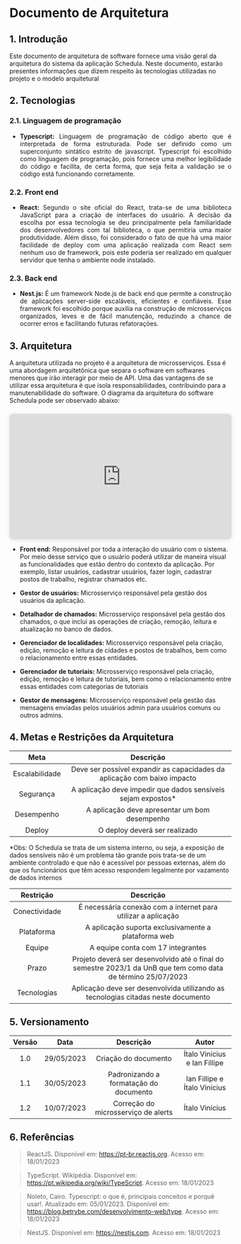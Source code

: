# Documento de Arquitetura

## 1.  Introdução

Este documento de arquitetura de software fornece uma visão geral da arquitetura do sistema da aplicação Schedula. Neste documento, estarão presentes informações que dizem respeito às tecnologias utilizadas no projeto e o modelo arquitetural

## 2. Tecnologias

### 2.1. Linguagem de programação

* <p style="text-align: justify"><b>Typescript:</b> Linguagem de programação de código aberto que é interpretada de forma estruturada. Pode ser definido como um superconjunto sintático estrito de javascript. Typescript foi escolhido como linguagem de programação, pois fornece uma melhor legibilidade do código e facilita, de certa forma, que seja feita a validação se o código está funcionando corretamente.
</p>

### 2.2. Front end 

* <p style="text-align: justify"><b>React:</b> Segundo o site oficial do React, trata-se de uma biblioteca JavaScript para a criação de interfaces do usuário. A decisão da escolha por essa tecnologia se deu principalmente pela familiaridade dos desenvolvedores com tal biblioteca, o que permitiria uma maior produtividade. Além disso, foi considerado o fato de que há uma maior facilidade de deploy com uma aplicação realizada com React sem nenhum uso de framework, pois este poderia ser realizado em qualquer servidor que tenha o ambiente node instalado. 
</p>

### 2.3. Back end

* <p style="text-align: justify"><b>Nest.js:</b> É um framework Node.js de back end que permite a construção de aplicações server-side escaláveis, eficientes e confiáveis. Esse framework foi escolhido porque auxilia na construção de microsserviços organizados, leves e de fácil manutenção, reduzindo a chance de ocorrer erros e facilitando futuras refatorações.
</p>

## 3. Arquitetura

A arquitetura utilizada no projeto é a arquitetura de microsserviços. Essa é uma abordagem arquitetônica que separa o software em softwares menores que irão interagir por meio de API. Uma das vantagens de se utilizar essa arquitetura é que isola responsabilidades, contribuindo para a manutenabilidade do software. O diagrama da arquitetura do software Schedula pode ser observado abaixo: 

<div style="position: relative; width: 100%; height: 0; padding-top: 56.2500%;
 padding-bottom: 0; box-shadow: 0 2px 8px 0 rgba(63,69,81,0.16); margin-top: 1.6em; margin-bottom: 0.9em; overflow: hidden;
 border-radius: 8px; will-change: transform;">
  <iframe loading="lazy" style="position: absolute; width: 100%; height: 100%; top: 0; left: 0; border: none; padding: 0;margin: 0;"
    src="https:&#x2F;&#x2F;www.canva.com&#x2F;design&#x2F;DAFkUpjbiYA&#x2F;view?embed" allowfullscreen="allowfullscreen" allow="fullscreen">
  </iframe>
</div>

* <b>Front end:</b> Responsável por toda a interação do usuário com o sistema. Por meio desse serviço que o usuário poderá utilizar de maneira visual as funcionalidades que estão dentro do contexto da aplicação. Por exemplo, listar usuários, cadastrar usuários, fazer login, cadastrar postos de trabalho, registrar chamados etc. 
</b>

* <b>Gestor de usuários:</b> Microsserviço responsável pela gestão dos usuários da aplicação. 
</b>

* <b>Detalhador de chamados:</b> Microsserviço responsável pela gestão dos chamados, o que inclui as operações de criação, remoção, leitura e atualização no banco de dados.  
</b>

* <b>Gerenciador de localidades:</b> Microsserviço responsável pela criação, edição, remoção e leitura de cidades e postos de trabalhos, bem como o relacionamento entre essas entidades.
</b>

* <b>Gerenciador de tutoriais:</b> Microsserviço responsável pela criação, edição, remoção e leitura de tutoriais, bem como o relacionamento entre essas entidades com categorias de tutoriais
</b>

* <b>Gestor de mensagens:</b> Microsserviço responsável pela gestão das mensagens enviadas pelos usuários admin para usuários comuns ou outros admins.
</b>


## 4. Metas e Restrições da Arquitetura 

| Meta | Descrição |
| :--: | :-------: |
| Escalabilidade | Deve ser possível expandir as capacidades da aplicação com baixo impacto |
| Segurança | A aplicação deve impedir que dados sensíveis sejam expostos* |
| Desempenho | A aplicação deve apresentar um bom desempenho |
| Deploy | O deploy deverá ser realizado |

*Obs: O Schedula se trata de um sistema interno, ou seja, a exposição de dados sensíveis não é um problema tão grande pois trata-se de um ambiente controlado e que não é acessível por pessoas externas, além do que os funcionários que têm acesso respondem legalmente por vazamento de dados internos

| Restrição | Descrição |
| :-------: | :-------: |
| Conectividade | É necessária conexão com a internet para utilizar a aplicação |
| Plataforma | A aplicação suporta exclusivamente a plataforma web |
| Equipe | A equipe conta com 17 integrantes |
| Prazo |  Projeto deverá ser desenvolvido até o final do semestre 2023/1 da UnB que tem como data de término 25/07/2023
| Tecnologias | Aplicação deve ser desenvolvida utilizando as tecnologias citadas neste documento |


## 5. Versionamento

<center>

| Versão | Data | Descrição | Autor | 
| :--------: | :--------: | :--------: | :----:
| 1.0 | 29/05/2023 | Criação do documento | Ítalo Vinícius e Ian Fillipe|
| 1.1 | 30/05/2023 | Padronizando a formatação do documento | Ian Fillipe e Ítalo Vinícius |
| 1.2 | 10/07/2023 | Correção do microsserviço de alerts | Ítalo Vinícius |


</center>

## 6. Referências

> ReactJS. Disponível em: https://pt-br.reactjs.org. Acesso em: 18/01/2023

> TypeScript. Wikipédia. Disponível em: https://pt.wikipedia.org/wiki/TypeScript. Acesso em: 18/01/2023

> Noleto, Cairo. Typescript: o que é, principais conceitos e porquê usar!. Atualizado em: 05/01/2023. Disponível em: https://blog.betrybe.com/desenvolvimento-web/type. Acesso em: 18/01/2023

> NestJS. Disponível em: https://nestjs.com. Acesso em: 18/01/2023
